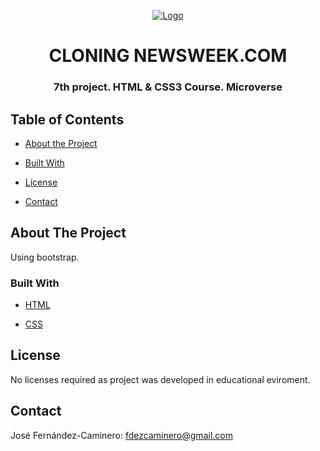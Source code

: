 <p align="center">
  <a href="https://commons.wikimedia.org/wiki/File:Newsweek_Logo.svg">
    <img src="https://upload.wikimedia.org/wikipedia/commons/thumb/d/db/Newsweek_Logo.svg/320px-Newsweek_Logo.svg.png" alt="Logo">
  </a>
</p>

<h1 align="center">CLONING NEWSWEEK.COM</h1>

<h3 align="center">7th project. HTML & CSS3 Course. Microverse</h3>



## Table of Contents

* [About the Project](#about-the-project)

* [Built With](#built-with)

* [License](#license)

* [Contact](#contact)

## About The Project

Using bootstrap.

### Built With

* [HTML](https://developer.mozilla.org/en-US/docs/Web/HTML)

* [CSS](https://developer.mozilla.org/en-US/docs/Web/CSS)


## License

No licenses required as project was developed in educational eviroment.

## Contact

José Fernández-Caminero: fdezcaminero@gmail.com <br>

